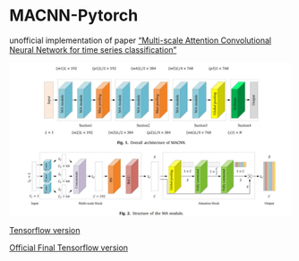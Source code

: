 # MACNN-Pytorch
unofficial implementation of paper [“Multi-scale Attention Convolutional Neural Network for time series classification”](https://www.sciencedirect.com/science/article/abs/pii/S0893608021000010)

![macnn](https://github.com/ZachySun/MACNN-Pytorch/blob/main/imgs/macnn.JPG)

[Tensorflow version](https://github.com/wesley1001/MACNN)

[Official Final Tensorflow version](https://github.com/holybaozi/MACNN_Final)

